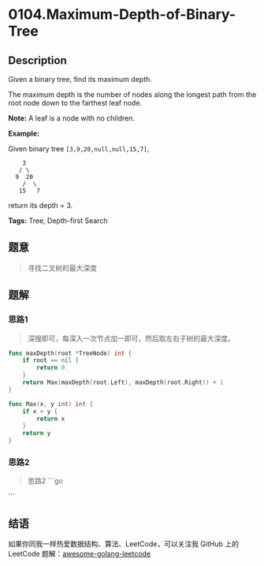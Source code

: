 # 0104.Maximum-Depth-of-Binary-Tree

## Description

Given a binary tree, find its maximum depth.

The maximum depth is the number of nodes along the longest path from the root node down to the farthest leaf node.

**Note:** A leaf is a node with no children.

**Example:**

Given binary tree `[3,9,20,null,null,15,7]`,

```text
    3
   / \
  9  20
    /  \
   15   7
```

return its depth = 3.

**Tags:** Tree, Depth-first Search

## 题意

> 寻找二叉树的最大深度

## 题解

### 思路1

> 深搜即可，每深入一次节点加一即可，然后取左右子树的最大深度。

```go
func maxDepth(root *TreeNode) int {
    if root == nil {
        return 0
    }
    return Max(maxDepth(root.Left), maxDepth(root.Right)) + 1
}

func Max(x, y int) int {
    if x > y {
        return x
    }
    return y
}
```

### 思路2

> 思路2 \`\`\`go

\`\`\`

## 结语

如果你同我一样热爱数据结构、算法、LeetCode，可以关注我 GitHub 上的 LeetCode 题解：[awesome-golang-leetcode](https://github.com/kylesliu/awesome-golang-algorithm)

